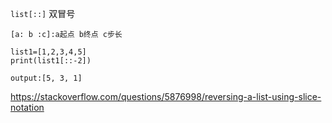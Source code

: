 `list[::]` 双冒号

    [a: b :c]:a起点 b终点 c步长
    
    list1=[1,2,3,4,5]
    print(list1[::-2])
    
    output:[5, 3, 1]
    
https://stackoverflow.com/questions/5876998/reversing-a-list-using-slice-notation
